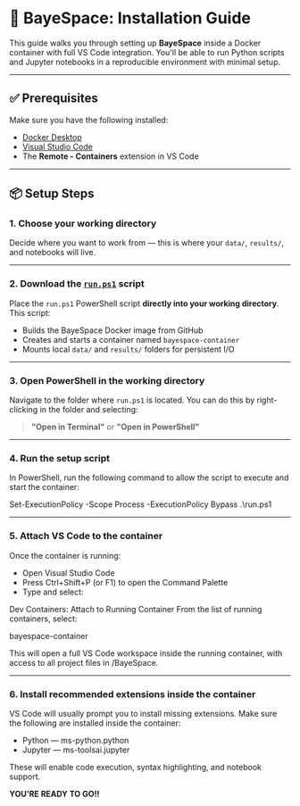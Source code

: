 # 🚀 BayeSpace: Installation Guide

This guide walks you through setting up **BayeSpace** inside a Docker container with full VS Code integration. You'll be able to run Python scripts and Jupyter notebooks in a reproducible environment with minimal setup.

---

## ✅ Prerequisites

Make sure you have the following installed:

- [Docker Desktop](https://www.docker.com/products/docker-desktop/)
- [Visual Studio Code](https://code.visualstudio.com/)
- The **Remote - Containers** extension in VS Code

---

## 📦 Setup Steps

### 1. Choose your working directory

Decide where you want to work from — this is where your `data/`, `results/`, and notebooks will live.

---

### 2. Download the [`run.ps1`](https://raw.githubusercontent.com/samcd22/BayeSpace/main/run.ps1) script

Place the `run.ps1` PowerShell script **directly into your working directory**. This script:

- Builds the BayeSpace Docker image from GitHub
- Creates and starts a container named `bayespace-container`
- Mounts local `data/` and `results/` folders for persistent I/O

---

### 3. Open PowerShell in the working directory

Navigate to the folder where `run.ps1` is located. You can do this by right-clicking in the folder and selecting:

> **"Open in Terminal"** or **"Open in PowerShell"**

---

### 4. Run the setup script

In PowerShell, run the following command to allow the script to execute and start the container:

Set-ExecutionPolicy -Scope Process -ExecutionPolicy Bypass
.\run.ps1

---

### 5. Attach VS Code to the container

Once the container is running:

- Open Visual Studio Code
- Press Ctrl+Shift+P (or F1) to open the Command Palette
- Type and select:

Dev Containers: Attach to Running Container
From the list of running containers, select:

bayespace-container

This will open a full VS Code workspace inside the running container, with access to all project files in /BayeSpace.

---

### 6. Install recommended extensions inside the container

VS Code will usually prompt you to install missing extensions. Make sure the following are installed inside the container:

- Python — ms-python.python
- Jupyter — ms-toolsai.jupyter

These will enable code execution, syntax highlighting, and notebook support.

**YOU'RE READY TO GO!!**